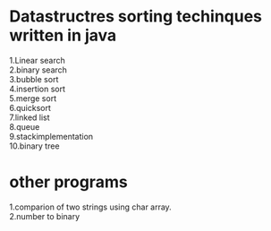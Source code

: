 # Datastructres sorting techinques written in java 
1.Linear search <br>
2.binary search <br>
3.bubble sort <br>
4.insertion sort <br>
5.merge sort <br>
6.quicksort <br>
7.linked list <br>
8.queue <br>
9.stackimplementation <br>
10.binary tree <br>
# other programs
1.comparion of two strings using char array. <br>
2.number to binary <br>
